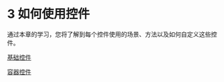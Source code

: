 # 3 如何使用控件


通过本章的学习，您将了解到每个控件使用的场景、方法以及如何自定义这些控件。

[基础控件](../basic-controls/about/zh.md)

[容器控件](../containers/about/zh.md)
